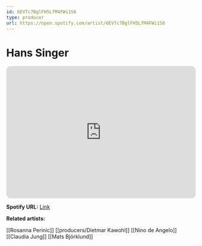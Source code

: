 ```yaml
---
id: 6EVTc7BglFH5LfM4FWi1S6
type: producer
url: https://open.spotify.com/artist/6EVTc7BglFH5LfM4FWi1S6
---
```

# Hans Singer

<iframe style="border-radius:12px" src="https://open.spotify.com/embed/artist/6EVTc7BglFH5LfM4FWi1S6" width="100%" height="352" frameBorder="0" allowfullscreen="" allow="autoplay; clipboard-write; encrypted-media; fullscreen; picture-in-picture" loading="lazy"></iframe>

**Spotify URL:** [Link](https://open.spotify.com/artist/6EVTc7BglFH5LfM4FWi1S6)

**Related artists:**

[[Rosanna Perinic]]
[[producers/Dietmar Kawohl]]
[[Nino de Angelo]]
[[Claudia Jung]]
[[Mats Björklund]]
